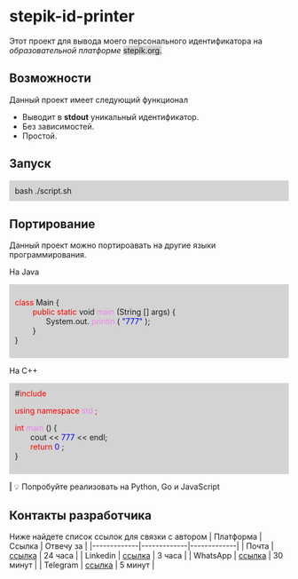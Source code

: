<style>
    .gray-background {
        background-color: lightgray;
    }
</style>

# stepik-id-printer
Этот проект для вывода моего персонального идентификатора на *образовательной платформе* <span class="gray-background">stepik.org.</span> 

## Возможности 
Данный проект имеет следующий функционал

- Выводит в **stdout** уникальный идентификатор.  
- Без зависимостей.  
- Простой. 

## Запуск
<div style="background-color: lightgray; padding: 10px;">
bash ./script.sh 
</div>

## Портирование
Данный проект можно портироавать на другие языки программирования.   

На Java  
<div style="background-color: lightgray; padding: 10px;">  

<font color="red">class</font>
Main {  
&emsp; &emsp;<font color="red">public static</font>
void 
<font color="violet">main </font>
(String [] args) {  
&emsp;&emsp;&emsp;&emsp;System.out.
<font color="violet">println</font>
(
<font color="blue">"777"</font>
);  
&emsp; &emsp;}  
}</div>

На C++
<div style="background-color: lightgray; padding: 10px;">  
#<font color="red">include</font> 
<font color="navy"> <iostrеam> </font>  

<font color="red"> using namespace </font> 
<font color="violet"> std</font> 
<font color="red">; </font>

<font color="red"> int </font>
<font color="violet">main </font>
() {  
&emsp;&emsp;cout <<
<font color="blue"> 777 </font>
<< endl;  
<font color="red"> &emsp;&emsp;return </font>
<font color="blue"> 0 </font>
;  
}</div>


<span class="gray-background">|</span> &#128161; Попробуйте реализовать на Python, Go и JavaScript
## Контакты разработчика  
Ниже найдете список ссылок для связки с автором
| Платформа | Ссылка  | Отвечу за  |
|-------------|-------------|-------------|
| Почта    | [ссылка](mail.ru)    | 24 часа    |
| Linkedin    | [ссылка](linkedin.com)    | 3 часа    |
| WhatsApp    | [ссылка](vk.com)    | 30 минут    |
| Telegram    | [ссылка](t.com)    | 5 минут    |